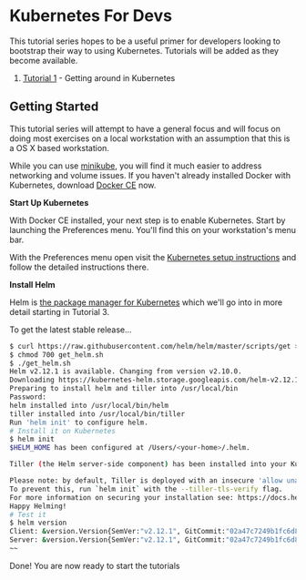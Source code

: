 # Kubernetes For Devs

This tutorial series hopes to be a useful primer for developers looking to bootstrap their way to using Kubernetes. Tutorials will be added as they become available.

1. [Tutorial 1](tutorial-1.md) - Getting around in Kubernetes

## Getting Started

This tutorial series will attempt to have a general focus and will focus on doing most exercises on a local workstation with an assumption that this is a OS X based workstation.

While you can use [minikube](https://github.com/kubernetes/minikube), you will find it much easier to address networking and volume issues. If you haven't already installed Docker with Kubernetes, download [Docker CE](https://docs.docker.com/install#desktop) now.

**Start Up Kubernetes**

With Docker CE installed, your next step is to enable Kubernetes. Start by launching the Preferences menu. You'll find this on your workstation's menu bar.

With the Preferences menu open visit the [Kubernetes setup instructions](https://docs.docker.com/docker-for-mac#kubernetes) and follow the detailed instructions there.

**Install Helm**

Helm is [the package manager for Kubernetes](https://docs.helm.sh/) which we'll go into in more detail starting in Tutorial 3. 

To get the latest stable release...

```bash
$ curl https://raw.githubusercontent.com/helm/helm/master/scripts/get > get_helm.sh
$ chmod 700 get_helm.sh
$ ./get_helm.sh
Helm v2.12.1 is available. Changing from version v2.10.0.
Downloading https://kubernetes-helm.storage.googleapis.com/helm-v2.12.1-darwin-amd64.tar.gz
Preparing to install helm and tiller into /usr/local/bin
Password:
helm installed into /usr/local/bin/helm
tiller installed into /usr/local/bin/tiller
Run 'helm init' to configure helm.
# Install it on Kubernetes
$ helm init
$HELM_HOME has been configured at /Users/<your-home>/.helm.

Tiller (the Helm server-side component) has been installed into your Kubernetes Cluster.

Please note: by default, Tiller is deployed with an insecure 'allow unauthenticated users' policy.
To prevent this, run `helm init` with the --tiller-tls-verify flag.
For more information on securing your installation see: https://docs.helm.sh/using_helm/#securing-your-helm-installation
Happy Helming!
# Test it
$ helm version
Client: &version.Version{SemVer:"v2.12.1", GitCommit:"02a47c7249b1fc6d8fd3b94e6b4babf9d818144e", GitTreeState:"clean"}
Server: &version.Version{SemVer:"v2.12.1", GitCommit:"02a47c7249b1fc6d8fd3b94e6b4babf9d818144e", GitTreeState:"clean"}
~~
```

Done! You are now ready to start the tutorials


